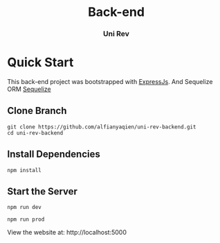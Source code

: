 <p align="center">
  <h1 align="center">Back-end</h1>
  <h3 align="center">Uni Rev</h3>

# Quick Start

This back-end project was bootstrapped with [ExpressJs](http://expressjs.com/). And Sequelize ORM [Sequelize](https://sequelize.org/)

## Clone Branch

```console
git clone https://github.com/alfianyaqien/uni-rev-backend.git
cd uni-rev-backend
```

## Install Dependencies

```console
npm install
```

## Start the Server

```console
npm run dev

npm run prod
```

View the website at: http://localhost:5000
